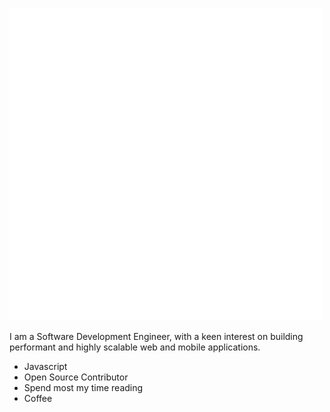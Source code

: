 ![digital-nomad](https://github.com/koshtaayush/koshtaayush/blob/master/Digital%20nomad.gif)

I am a Software Development Engineer, with a keen interest on building performant and highly scalable web and mobile applications.
- Javascript
- Open Source Contributor
- Spend most my time reading
- Coffee
